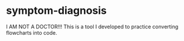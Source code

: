 # symptom-diagnosis
I AM NOT A DOCTOR!!! This is a tool I developed to practice converting flowcharts into code.
